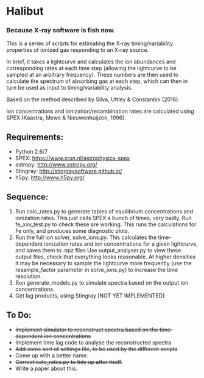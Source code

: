 # Halibut
### Because X-ray software is fish now.

This is a series of scripts for estimating the X-ray timing/variability properties of ionized gas responding to an X-ray source. 

In brief, it takes a lightcurve and calculates the ion abundances and corresponding rates at each time step (allowing the lightcurve to be sampled at an arbitrary frequency). These numbers are then used to calculate the spectrum of absorbing gas at each step, which can then in turn be used as input to timing/variability analysis.

Based on the method described by Silva, Uttley & Constantini (2016).

Ion concentrations and ionization/recombination rates are calculated using SPEX (Kaastra, Mewe & Nieuwenhuijzen, 1996).

## Requirements:
* Python 2.6/7
* SPEX: https://www.sron.nl/astrophysics-spex
* astropy: http://www.astropy.org/
* Stingray: http://stingraysoftware.github.io/
* h5py: http://www.h5py.org/

## Sequence:
1. Run calc_rates.py to generate tables of equilibrium concentrations and ionization rates. This just calls SPEX a bunch of times, very badly.
	Run fe_xxv_test.py to check these are working. This runs the calculations for Fe only, and produces some diagnostic plots.
2. Run the full ion solver, solve_ions.py. This calculates the time-dependent ionization rates and ion concentrations for a given lightcurve, and saves them to .npz files
	Use output_analyser.py to view these output files, check that everything looks reasonable. At higher densities it may be necessary to sample the lightcurve more frequently (use the resample_factor parameter in solve_ions.py) to increase the time resolution.
3. Run generate_models.py to simulate spectra based on the output ion concentrations.
4. Get lag products, using Stingray [NOT YET IMPLEMENTED]

## To Do:
* ~~Implement simulator to reconstruct spectra based on the time-dependent ion concentrations~~
* Implement time lag code to analyse the reconstructed spectra
* ~~Add some sort of settings file, to be used by the different scripts~~
* Come up with a better name.
* ~~Correct calc_rates.py to tidy up after itself.~~
* Write a paper about this.

